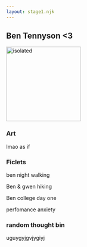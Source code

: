 ```yaml
---
layout: stage1.njk
---  
```


## Ben Tennyson <3
<img src="imgdep/Mostnormalben10fan.png" alt="isolated" width="200"/>

### Art
lmao as if

### Ficlets

ben night walking

Ben & gwen hiking

Ben college day one

perfomance anxiety

### random thought bin

uguygyjgvjygiyj